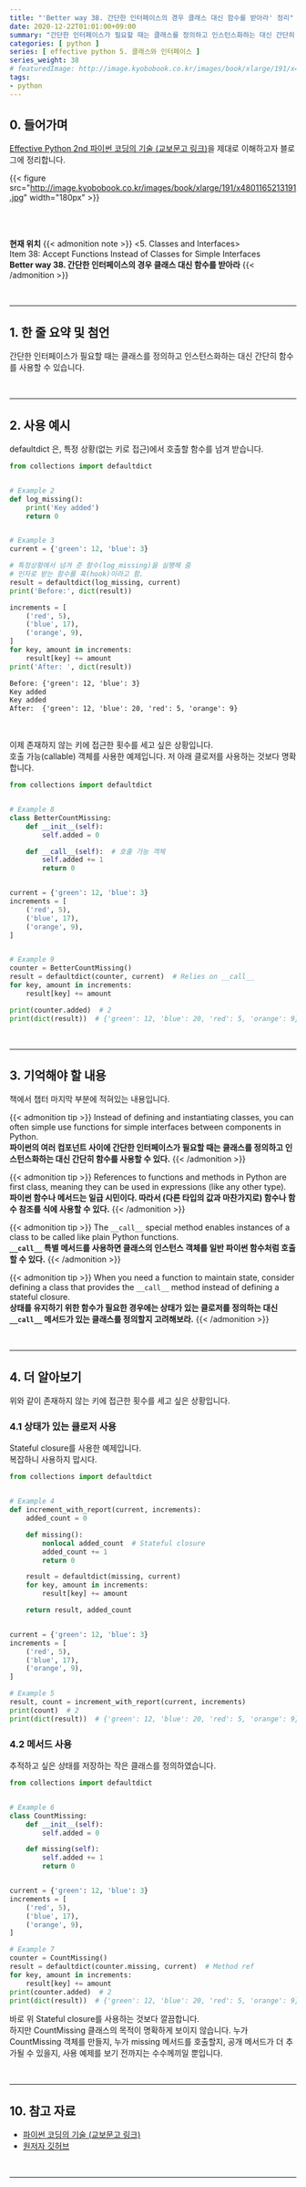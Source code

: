 ```yaml
---
title: "'Better way 38. 간단한 인터페이스의 경우 클래스 대신 함수를 받아라' 정리"
date: 2020-12-22T01:01:00+09:00
summary: "간단한 인터페이스가 필요할 때는 클래스를 정의하고 인스턴스화하는 대신 간단히 함수를 사용할 수 있습니다."
categories: [ python ]
series: [ effective python 5. 클래스와 인터페이스 ]
series_weight: 38
# featuredImage: http://image.kyobobook.co.kr/images/book/xlarge/191/x4801165213191.jpg
tags:
- python
---
```


## 0. 들어가며

[Effective Python 2nd 파이썬 코딩의 기술 (교보문고 링크)](http://digital.kyobobook.co.kr/digital/ebook/ebookDetail.ink?selectedLargeCategory=001&barcode=4801165213191&orderClick=LEH&Kc=)을 제대로 이해하고자 블로그에 정리합니다.

{{< figure src="http://image.kyobobook.co.kr/images/book/xlarge/191/x4801165213191.jpg" width="180px" >}}

<br/>
<br/>

**현재 위치**
{{< admonition note >}}
<5. Classes and Interfaces>  
Item 38: Accept Functions Instead of Classes for Simple Interfaces  
**Better way 38. 간단한 인터페이스의 경우 클래스 대신 함수를 받아라**
{{< /admonition >}}


<br/>

---

## 1. 한 줄 요약 및 첨언

간단한 인터페이스가 필요할 때는 클래스를 정의하고 인스턴스화하는 대신 간단히 함수를 사용할 수 있습니다.



<br/>

---

## 2. 사용 예시

defaultdict 은, 특정 상황(없는 키로 접근)에서 호출할 함수를 넘겨 받습니다.

```python
from collections import defaultdict


# Example 2
def log_missing():
    print('Key added')
    return 0


# Example 3
current = {'green': 12, 'blue': 3}

# 특정상황에서 넘겨 준 함수(log_missing)을 실행해 줌
# 인자로 받는 함수를 훅(hook)이라고 함.
result = defaultdict(log_missing, current)
print('Before:', dict(result))

increments = [
    ('red', 5),
    ('blue', 17),
    ('orange', 9),
]
for key, amount in increments:
    result[key] += amount
print('After: ', dict(result))
```

```실행결과.txt
Before: {'green': 12, 'blue': 3}
Key added
Key added
After:  {'green': 12, 'blue': 20, 'red': 5, 'orange': 9}
```

<br/>

이제 존재하지 않는 키에 접근한 횟수를 세고 싶은 상황입니다.  
호출 가능(callable) 객체를 사용한 예제입니다. 저 아래 클로저를 사용하는 것보다 명확합니다.

```python
from collections import defaultdict


# Example 8
class BetterCountMissing:
    def __init__(self):
        self.added = 0

    def __call__(self):  # 호출 가능 객체
        self.added += 1
        return 0


current = {'green': 12, 'blue': 3}
increments = [
    ('red', 5),
    ('blue', 17),
    ('orange', 9),
]


# Example 9
counter = BetterCountMissing()
result = defaultdict(counter, current)  # Relies on __call__
for key, amount in increments:
    result[key] += amount

print(counter.added)  # 2
print(dict(result))  # {'green': 12, 'blue': 20, 'red': 5, 'orange': 9}
```

<br/>

---

## 3. 기억해야 할 내용

책에서 챕터 마지막 부분에 적혀있는 내용입니다.

{{< admonition tip >}}
Instead of defining and instantiating classes, you can often simple use functions for simple interfaces between components in Python.  
**파이썬의 여러 컴포넌트 사이에 간단한 인터페이스가 필요할 때는 클래스를 정의하고 인스턴스화하는 대신 간단히 함수를 사용할 수 있다.**
{{< /admonition >}}

{{< admonition tip >}}
References to functions and methods in Python are first class, meaning they can be used in expressions (like any other type).  
**파이썬 함수나 메서드는 일급 시민이다. 따라서 (다른 타입의 값과 마찬가지로) 함수나 함수 참조를 식에 사용할 수 있다.**
{{< /admonition >}}

{{< admonition tip >}}
The `__call__` special method enables instances of a class to be called like plain Python functions.  
**`__call__` 특별 메서드를 사용하면 클래스의 인스턴스 객체를 일반 파이썬 함수처럼 호출할 수 있다.**
{{< /admonition >}}

{{< admonition tip >}}
When you need a function to maintain state, consider defining a class that provides the `__call__` method instead of defining a stateful closure.  
**상태를 유지하기 위한 함수가 필요한 경우에는 상태가 있는 클로저를 정의하는 대신 `__call__` 메서드가 있는 클래스를 정의할지 고려해보라.**
{{< /admonition >}}

<br/>

---


## 4. 더 알아보기

위와 같이 존재하지 않는 키에 접근한 횟수를 세고 싶은 상황입니다.

### 4.1 상태가 있는 클로저 사용

Stateful closure를 사용한 예제입니다.  
복잡하니 사용하지 맙시다.

```python
from collections import defaultdict


# Example 4
def increment_with_report(current, increments):
    added_count = 0

    def missing():
        nonlocal added_count  # Stateful closure
        added_count += 1
        return 0

    result = defaultdict(missing, current)
    for key, amount in increments:
        result[key] += amount

    return result, added_count


current = {'green': 12, 'blue': 3}
increments = [
    ('red', 5),
    ('blue', 17),
    ('orange', 9),
]

# Example 5
result, count = increment_with_report(current, increments)
print(count)  # 2
print(dict(result))  # {'green': 12, 'blue': 20, 'red': 5, 'orange': 9}
```

### 4.2 메서드 사용

추적하고 싶은 상태를 저장하는 작은 클래스를 정의하였습니다.

```python
from collections import defaultdict


# Example 6
class CountMissing:
    def __init__(self):
        self.added = 0

    def missing(self):
        self.added += 1
        return 0


current = {'green': 12, 'blue': 3}
increments = [
    ('red', 5),
    ('blue', 17),
    ('orange', 9),
]

# Example 7
counter = CountMissing()
result = defaultdict(counter.missing, current)  # Method ref
for key, amount in increments:
    result[key] += amount
print(counter.added)  # 2
print(dict(result))  # {'green': 12, 'blue': 20, 'red': 5, 'orange': 9}
```

바로 위 Stateful closure를 사용하는 것보다 깔끔합니다.  
하지만 CountMissing 클래스의 목적이 명확하게 보이지 않습니다. 누가 CountMissing 객체를 만들지, 누가 missing 메서드를 호출할지, 공개 메서드가 더 추가될 수 있을지, 사용 예제를 보기 전까지는 수수께끼일 뿐입니다.

<br/>

---

## 10. 참고 자료

- [파이썬 코딩의 기술 (교보문고 링크)](http://digital.kyobobook.co.kr/digital/ebook/ebookDetail.ink?selectedLargeCategory=001&barcode=4801165213191&orderClick=LEH&Kc=)
- [원저자 깃허브](https://github.com/bslatkin/effectivepython/blob/master/example_code/item_38.py)

<br/>

---